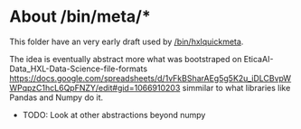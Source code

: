# About /bin/meta/*

This folder have an very early draft used by
[/bin/hxlquickmeta](../hxlquickmeta).

The idea is eventually abstract more what was bootstraped on
EticaAI-Data_HXL-Data-Science-file-formats
<https://docs.google.com/spreadsheets/d/1vFkBSharAEg5g5K2u_iDLCBvpWWPqpzC1hcL6QpFNZY/edit#gid=1066910203>
simmilar to what libraries like Pandas and Numpy do it.

- TODO: Look at other abstractions beyond numpy


<!--

> https://numpy.org/doc/stable/user/basics.rec.html
> Users looking to manipulate tabular data, such as stored in csv files, may
find other pydata projects more suitable, such as xarray, pandas, or DataArray.
These provide a high-level interface for tabular data analysis and are better
optimized for that use. For instance, the C-struct-like memory layout of
structured arrays in numpy can lead to poor cache behavior in comparison.


>> https://github.com/pydata/xarray

> Xarray introduces labels in the form of dimensions, coordinates and attributes
on top of raw NumPy-like arrays, which allows for a more intuitive, more
concise, and less error-prone developer experience. The package includes a
large and growing library of domain-agnostic functions for advanced analytics
and visualization with these data structures.

>> Xarray was inspired by and borrows heavily from pandas, the popular data 
analysis package focused on labelled tabular data. It is particularly tailored
to working with netCDF files, which were the source of xarray's data model,
and integrates tightly with dask for parallel computing.

- https://medium.com/pangeo/thoughts-on-the-state-of-xarray-within-the-broader-scientific-python-ecosystem-5cee3c59cd2b

> benchmark https://github.com/pydata/xarray/issues/2799


>> netCDF

- https://www.unidata.ucar.edu/software/netcdf/examples/files.html


>> xarrays
> What is your approach to metadata?
> http://xarray.pydata.org/en/stable/faq.html#approach-to-metadata
> We are firm believers in the power of labeled data! In addition to dimensions and coordinates, xarray supports arbitrary metadata in the form of global (Dataset) and variable specific (DataArray) attributes (attrs).
> 
> Automatic interpretation of labels is powerful but also reduces flexibility. With xarray, we draw a firm line between labels that the library understands (dims and coords) and labels for users and user code (attrs). For example, we do not automatically interpret and enforce units or CF conventions. (An exception is serialization to and from netCDF files.)
> 
> An implication of this choice is that we do not propagate attrs through most operations unless explicitly flagged (some methods have a keep_attrs option, and there is a global flag for setting this to be always True or False). Similarly, xarray does not check for conflicts between attrs when combining arrays and datasets, unless explicitly requested with the option compat='identical'. The guiding principle is that metadata should not be allowed to get in the way.

-->